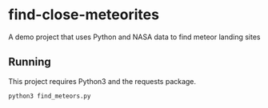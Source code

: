 # find-close-meteorites
A demo project that uses Python and NASA data to find meteor landing sites


## Running

This project requires Python3 and the requests package.

`python3 find_meteors.py`
